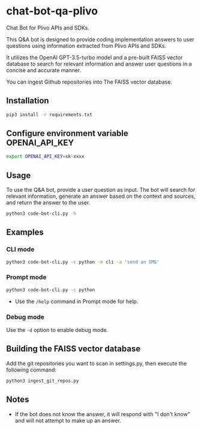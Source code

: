 # chat-bot-qa-plivo
Chat Bot for Plivo APIs and SDKs.

This Q&A bot is designed to provide coding implementation answers to user questions using information extracted from Plivo APIs and SDKs. 

It utilizes the OpenAI GPT-3.5-turbo model and a pre-built FAISS vector database to search for relevant information and answer user questions in a concise and accurate manner.

You can ingest Github repositories into The FAISS vector database.

## Installation

```bash
pip3 install -r requirements.txt
```

## Configure environment variable OPENAI_API_KEY

```bash
export OPENAI_API_KEY=sk-xxxx
```

## Usage

To use the Q&A bot, provide a user question as input. The bot will search for relevant information, generate an answer based on the context and sources, and return the answer to the user.
```bash
python3 code-bot-cli.py -h
```

## Examples

### CLI mode
```bash
python3 code-bot-cli.py -c python -m cli -a 'send an SMS'
```

### Prompt mode
```bash
python3 code-bot-cli.py -c python
```

- Use the `/help` command in Prompt mode for help.

### Debug mode
Use the `-d` option to enable debug mode.

## Building the FAISS vector database
Add the git repositories you want to scan in settings.py, then execute the following command:
```bash
python3 ingest_git_repos.py
```

## Notes

- If the bot does not know the answer, it will respond with "I don't know" and will not attempt to make up an answer.

